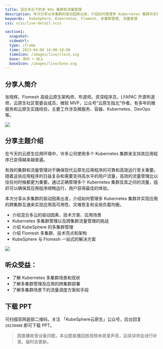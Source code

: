 ```yaml
---
title: 混合多云下的多 K8s 集群和流量管理
description: 本次分享从多集群的驱动因素出发，介绍如何管理多 Kubernetes 集群并实现应用的跨集群互通来实现应用高可用性、灾难恢复和全局负载平衡。
keywords:  KubeSphere, Kubernetes, Flomesh, 多集群管理, 流量管理
css: scss/live-detail.scss

section1:
  snapshot: 
  videoUrl: 
  type: iframe
  time: 2023-04-08 14:00-18:00
  timeIcon: /images/live/clock.svg
  base: 深圳 + 线上
  baseIcon: /images/live/base.svg
---
```


## 分享人简介

张晓辉，Flomesh 高级云原生架构师、布道师。资深程序员，LFAPAC 开源布道师，云原生社区管委会成员，微软 MVP，公众号“云原生指北”作者。有多年的微服务和云原生实践经验，主要工作涉及微服务、容器、Kubernetes、DevOps 等。

![](https://pek3b.qingstor.com/kubesphere-community/images/kubesphere-meetup-shenzhen-20230408-zhangxiaohui.JPG)

## 分享主题介绍

在今天的云原生应用环境中，许多公司使用多个 Kubernetes 集群来支持其应用程序已变得越来越普遍。

有效的集群和流量管理对于确保现代云原生应用程序的可靠和高效运行至关重要。随着这些应用程序的日益复杂和需要支持高水平的用户流量，高效的流量管理比以往任何时候都更为重要。通过正确管理多个 Kubernetes 集群及其之间的流量，组织可以确保其应用程序顺畅运行，用户获得最佳的体验。

本次分享从多集群的驱动因素出发，介绍如何管理多 Kubernetes 集群并实现应用的跨集群互通来实现应用高可用性、灾难恢复和全局负载均衡。
- 介绍混合多云的驱动因素、技术方案、应用场景
- Kubernetes 多集群管理以及跨集群流量管理的挑战
- 介绍 KubeSphere 的多集群管理
- 介绍 Flomesh 多集群、技术亮点和架构
- KubeSphere 与 Flomesh 一站式的解决方案

![](https://pek3b.qingstor.com/kubesphere-community/images/kubesphere-meetup-shenzhen-zhangxiaohui.png)

## 听众受益：

- 了解 Kubernetes 多集群场景和现状
- 了解多集群管理及应用的跨集群部署
- 了解多集群场景下的流量调度方案和手段

## 下载 PPT

可扫描官网底部二维码，关注 「KubeSphere云原生」公众号，后台回复 `20230408` 即可下载 PPT。

> 因直播收音设备问题，本议题直播回放视频未收录声音，后续讲师会进行补录。届时会更新。
